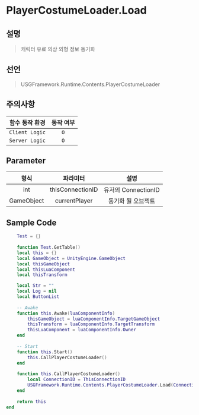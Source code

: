 # PlayerCostumeLoader.Load

## 설명
> 캐릭터 유료 의상 외형 정보 동기화

## 선언
> USGFramework.Runtime.Contents.PlayerCostumeLoader

## 주의사항
|    **함수 동작 환경**    | **동작 여부** |
|:------------------:|:---------:|
| ```Client Logic``` |  ```O```  |
| ```Server Logic``` |  ```O```  |


## Parameter
|   **형식**   |     **파라미터**     |      **설명**      |
|:----------:|:----------------:|:----------------:|
|    int     | thisConnectionID | 유저의 ConnectionID |
| GameObject |  currentPlayer   |    동기화 될 오브젝트    |

## Sample Code
```lua
    Test = {}
    
    function Test.GetTable()
    local this = {}
    local GameObject = UnityEngine.GameObject
    local thisGameObject
    local thisLuaComponent
    local thisTransform

    local Str = ""
    local Log = nil
    local ButtonList
    
    -- Awake
    function this.Awake(luaComponentInfo)
        thisGameObject = luaComponentInfo.TargetGameObject    
        thisTransform = luaComponentInfo.TargetTransform
        thisLuaComponent = luaComponentInfo.Owner   
    end
    
    -- Start
    function this.Start()
        this.CallPlayerCostumeLoader()
    end
    
    function this.CallPlayerCostumeLoader()
        local ConnectionID = ThisConnectionID
        USGFramework.Runtime.Contents.PlayerCostumeLoader.Load(ConnectionID,thisGameObject)
    end
    
    return this
end
```
